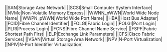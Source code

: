 ||SAN|Storage Area Network|
||SCSI|Small Computer System Interface|
||NVMe|Non-Volatile Memory Express|
||WWNN_nWWN|World Wide Node Name|
||WWPN_pWWN|World Wide Port Name|
||HBA||Host Bus Adapter|
||FCID|Fibre Channel Identifier|
||FOLGI|Fabric Login|
||POLGI|Port Login|
||PLRI|Process Login|
||FCNS|Fibre Channel Name Service|
||FSPF|Fabric Shortest Path First|
||ELP|Exchange Link Parameters|
||CFS|Cisco Fabric Services|
||VSAN|Virtual Storage Area Network|
||NPV|N-Port Virtualization|
||NPIV|N-Port Identifier Virtualization|

